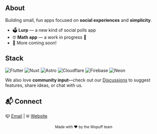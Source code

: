 ## About
Building small, fun apps focused on **social experiences** and **simplicity**.  

- 🗳️ **Lurp** — a new kind of social polls app
- 🤓 **Math app** — a work in progress 👀
- 💬 More coming soon!  

## Stack
![Flutter](https://img.shields.io/badge/Flutter-02569B?logo=flutter&logoColor=white)
![Nuxt](https://img.shields.io/badge/Nuxt-00DC82?logo=nuxt.js&logoColor=white)
![Astro](https://img.shields.io/badge/Astro-FF5A5F?logo=astro&logoColor=white)
![Cloudflare](https://img.shields.io/badge/Cloudflare-F38020?logo=cloudflare&logoColor=white)
![Firebase](https://img.shields.io/badge/Firebase-FFCA28?logo=firebase&logoColor=black)
![Neon](https://img.shields.io/badge/Neon-0093DD?logo=postgresql&logoColor=white)

We also love **community input**—check out our [Discussions](https://github.com/your-username/discussions) to suggest features, share ideas, or chat with us.

## 📬 Connect
📪 [Email](mailto:hi@wopuff.com) | 🌐 [Website](https://wopuff.com)

<div align="center">
  <sub>Made with ❤️ by the Wopuff team</sub>
</div>
